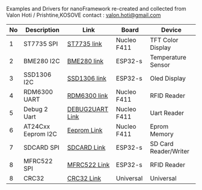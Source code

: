 Examples and Drivers for nanoFramework
re-created and collected from Valon Hoti / Prishtine,KOSOVE 
contact : valon.hoti@gmail.com

No | Description | Link  | Board  | Device
------------ | ------------- | ------------- | ------------- | -------------
1 | ST7735 SPI|[ST7735 link](https://github.com/valoni/netmf-interpreter4x/tree/master/nanoFrameworks%20Drivers%20and%20Examples/ST7735)|Nucleo F411|TFT Color Display
2 | BME280 I2C|[BME280 link](https://github.com/valoni/netmf-interpreter4x/tree/master/nanoFrameworks%20Drivers%20and%20Examples/BME280)|ESP32-s|Temperature Sensor
3 | SSD1306 I2C|[SSD1306 link](https://github.com/valoni/netmf-interpreter4x/tree/master/nanoFrameworks%20Drivers%20and%20Examples/SSD1306)|ESP32-s|Oled Display
4 | RDM6300 UART|[RDM6300 link](https://github.com/valoni/netmf-interpreter4x/tree/master/nanoFrameworks%20Drivers%20and%20Examples/RDM6300)|Nucleo F411|RFID Reader
5 | Debug 2 Uart|[DEBUG2UART Link](https://github.com/valoni/netmf-interpreter4x/tree/master/nanoFrameworks%20Drivers%20and%20Examples/DEBUG2UART)|Nucleo F411|Uart Reader
6 | AT24Cxx Eeprom I2C|[Eeprom Link](https://github.com/valoni/netmf-interpreter4x/tree/master/nanoFrameworks%20Drivers%20and%20Examples/AT24Cxx%20Eeprom)|Nucleo F411|Eprom Memory
7 | SDCARD SPI|[SDCARD Link](https://github.com/valoni/netmf-interpreter4x/tree/master/nanoFrameworks%20Drivers%20and%20Examples/nf.SDCard)|ESP32-s|SD Card Reader/Writer
8 | MFRC522 SPI|[MFRC522 Link](https://github.com/valoni/netmf-interpreter4x/tree/master/nanoFrameworks%20Drivers%20and%20Examples/nf.MFRC522)|ESP32-s|RFID Reader
8 | CRC32|[CRC32 Link](https://github.com/valoni/netmf-interpreter4x/tree/master/nanoFrameworks%20Drivers%20and%20Examples/CRC32)|Universal|Universal
